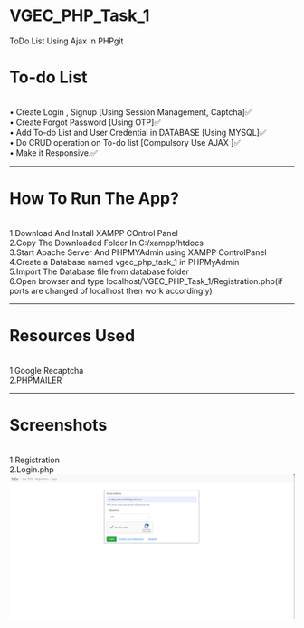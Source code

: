 # VGEC_PHP_Task_1
ToDo List Using Ajax In PHPgit<br>
<h1>To-do List</h1><br>
• Create Login , Signup [Using Session Management, Captcha]✅<br>
• Create Forgot Password [Using OTP]✅<br>
• Add To-do List and User Credential in DATABASE [Using MYSQL]✅<br>
• Do CRUD operation on To-do list [Compulsory Use AJAX ]✅<br>
• Make it Responsive.✅<br>
<hr>
<h1>How To Run The App?</h1><br>
1.Download And Install XAMPP COntrol Panel<br>
2.Copy The Downloaded Folder In C:/xampp/htdocs<br>
3.Start Apache Server And PHPMYAdmin using XAMPP ControlPanel<br>
4.Create a Database named vgec_php_task_1 in PHPMyAdmin <br>
5.Import The Database file from database folder<br>
6.Open browser and type localhost/VGEC_PHP_Task_1/Registration.php(if ports are changed of localhost then work accordingly)<br>
<hr>
<h1>Resources Used</h1><br>
1.Google Recaptcha <br>
2.PHPMAILER<br>
<hr>
<h1>Screenshots</h1><br>
1.Registration<br>
2.Login.php<br>
<img src="screenshots/Login.php.png">

